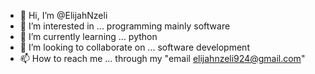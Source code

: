 - 👋 Hi, I’m @ElijahNzeli
- 👀 I’m interested in ... programming mainly software 
- 🌱 I’m currently learning ... python 
- 💞️ I’m looking to collaborate on ... software development 
- 📫 How to reach me ... through my "email elijahnzeli924@gmail.com"

<!---
ElijahNzeli/ElijahNzeli is a ✨ special ✨ repository because its `README.md` (this file) appears on your GitHub profile.
You can click the Preview link to take a look at your changes.
--->
